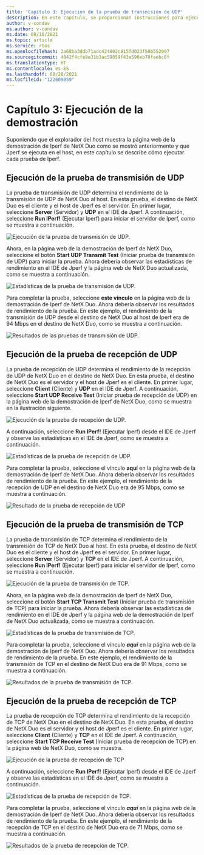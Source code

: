 ```yaml
---
title: 'Capítulo 3: Ejecución de la prueba de transmisión de UDP'
description: En este capítulo, se proporcionan instrucciones para ejecutar el ejemplo de Iperf.
author: v-condav
ms.author: v-condav
ms.date: 08/16/2021
ms.topic: article
ms.service: rtos
ms.openlocfilehash: 2a68ba3ddb71adc424002c815fd023f50b552997
ms.sourcegitcommit: 4842f4cfe9e31b3ac59059f43e598eb70faebc8f
ms.translationtype: HT
ms.contentlocale: es-ES
ms.lasthandoff: 08/20/2021
ms.locfileid: "122609859"
---
```

# <a name="chapter-3-running-the-demonstration"></a>Capítulo 3: Ejecución de la demostración

Suponiendo que el explorador del host muestra la página web de la demostración de Iperf de NetX Duo como se mostró anteriormente y que Jperf se ejecuta en el host, en este capítulo se describe cómo ejecutar cada prueba de Iperf.

## <a name="running-the-udp-transmit-test"></a>Ejecución de la prueba de transmisión de UDP

La prueba de transmisión de UDP determina el rendimiento de la transmisión de UDP de NetX Duo al host. En esta prueba, el destino de NetX Duo es el cliente y el host de Jperf es el servidor. En primer lugar, seleccione **Server** (Servidor) y **UDP** en el IDE de Jperf. A continuación, seleccione **Run IPerf!** (Ejecutar Iperf) para iniciar el servidor de Iperf, como se muestra a continuación.

![Ejecución de la prueba de transmisión de UDP.](media/picture3.jpg)

Ahora, en la página web de la demostración de Iperf de NetX Duo, seleccione el botón **Start UDP Transmit Test** (Iniciar prueba de transmisión de UDP) para iniciar la prueba. Ahora debería observar las estadísticas de rendimiento en el IDE de Jperf y la página web de NetX Duo actualizada, como se muestra a continuación.

![Estadísticas de la prueba de transmisión de UDP.](media/picture4.jpg)

Para completar la prueba, seleccione **este vínculo** en la página web de la demostración de Iperf de NetX Duo. Ahora debería observar los resultados de rendimiento de la prueba. En este ejemplo, el rendimiento de la transmisión de UDP desde el destino de NetX Duo al host de Iperf era de 94 Mbps en el destino de NetX Duo, como se muestra a continuación.

![Resultados de las pruebas de transmisión de UDP.](media/picture5.jpg)

## <a name="running-the-udp-receive-test"></a>Ejecución de la prueba de recepción de UDP

La prueba de recepción de UDP determina el rendimiento de la recepción de UDP de NetX Duo en el destino de NetX Duo. En esta prueba, el destino de NetX Duo es el servidor y el host de Jperf es el cliente. En primer lugar, seleccione **Client** (Cliente) y **UDP** en el IDE de Jperf. A continuación, seleccione **Start UDP Receive Test** (Iniciar prueba de recepción de UDP) en la página web de la demostración de Iperf de NetX Duo, como se muestra en la ilustración siguiente.

![Ejecución de la prueba de recepción de UDP.](media/picture6.jpg)

A continuación, seleccione **Run IPerf!** (Ejecutar Iperf) desde el IDE de Jperf y observe las estadísticas en el IDE de Jperf, como se muestra a continuación.

![Estadísticas de la prueba de recepción de UDP.](media/picture7.jpg)

Para completar la prueba, seleccione el vínculo **aquí** en la página web de la demostración de Iperf de NetX Duo. Ahora debería observar los resultados de rendimiento de la prueba. En este ejemplo, el rendimiento de la recepción de UDP en el destino de NetX Duo era de 95 Mbps, como se muestra a continuación.

![Resultado de la prueba de recepción de UDP](media/picture8.jpg)

## <a name="running-the-tcp-transmit-test"></a>Ejecución de la prueba de transmisión de TCP

La prueba de transmisión de TCP determina el rendimiento de la transmisión de TCP de NetX Duo al host. En esta prueba, el destino de NetX Duo es el cliente y el host de Jperf es el servidor. En primer lugar, seleccione **Server** (Servidor) y **TCP** en el IDE de Jperf. A continuación, seleccione **Run IPerf!** (Ejecutar Iperf) para iniciar el servidor de Iperf, como se muestra a continuación.

![Ejecución de la prueba de transmisión de TCP.](media/picture9.jpg)

Ahora, en la página web de la demostración de Iperf de NetX Duo, seleccione el botón **Start TCP Transmit Test** (Iniciar prueba de transmisión de TCP) para iniciar la prueba. Ahora debería observar las estadísticas de rendimiento en el IDE de Jperf y la página web de la demostración de Iperf de NetX Duo actualizada, como se muestra a continuación.

![Estadísticas de la prueba de transmisión de TCP.](media/picture10.jpg)

Para completar la prueba, seleccione el vínculo ***aquí*** en la página web de la demostración de Iperf de NetX Duo. Ahora debería observar los resultados de rendimiento de la prueba. En este ejemplo, el rendimiento de la transmisión de TCP en el destino de NetX Duo era de 91 Mbps, como se muestra a continuación.

![Resultados de la prueba de transmisión de TCP.](media/picture11.jpg)

## <a name="running-the-tcp-receive-test"></a>Ejecución de la prueba de recepción de TCP

La prueba de recepción de TCP determina el rendimiento de la recepción de TCP de NetX Duo en el destino de NetX Duo. En esta prueba, el destino de NetX Duo es el servidor y el host de Jperf es el cliente. En primer lugar, seleccione **Client** (Cliente) y **TCP** en el IDE de Jperf. A continuación, seleccione **Start TCP Receive Test** (Iniciar prueba de recepción de TCP) en la página web de NetX Duo, como se muestra.

![Ejecución de la prueba de recepción de TCP](media/picture12.jpg)

A continuación, seleccione **Run IPerf!** (Ejecutar Iperf) desde el IDE de Jperf y observe las estadísticas en el IDE de Jperf, como se muestra a continuación.

![Estadísticas de la prueba de recepción de TCP.](media/picture13.jpg)

Para completar la prueba, seleccione el vínculo ***aquí*** en la página web de la demostración de Iperf de NetX Duo. Ahora debería observar los resultados de rendimiento de la prueba. En este ejemplo, el rendimiento de la recepción de TCP en el destino de NetX Duo era de 71 Mbps, como se muestra a continuación.

![Resultados de la prueba de recepción de TCP.](media/picture14.jpg)
